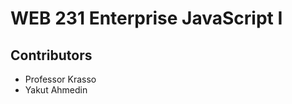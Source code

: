 <h1>WEB 231 Enterprise JavaScript I</h1>
<h2>Contributors</h2>
<ul>
  <li>Professor Krasso</li>
  <li>Yakut Ahmedin</li>
</ul>